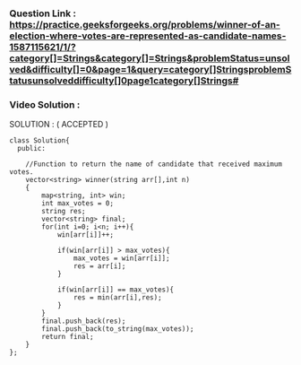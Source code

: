 ### Question Link : https://practice.geeksforgeeks.org/problems/winner-of-an-election-where-votes-are-represented-as-candidate-names-1587115621/1/?category[]=Strings&category[]=Strings&problemStatus=unsolved&difficulty[]=0&page=1&query=category[]StringsproblemStatusunsolveddifficulty[]0page1category[]Strings#


### Video Solution : 

SOLUTION : ( ACCEPTED )

```
class Solution{
  public:
  
    //Function to return the name of candidate that received maximum votes.
    vector<string> winner(string arr[],int n)
    {
        map<string, int> win;
        int max_votes = 0;
        string res;
        vector<string> final;
        for(int i=0; i<n; i++){
            win[arr[i]]++;
        
            if(win[arr[i]] > max_votes){
                max_votes = win[arr[i]];
                res = arr[i];
            }
            
            if(win[arr[i]] == max_votes){
                res = min(arr[i],res);
            }
        }
        final.push_back(res);
        final.push_back(to_string(max_votes));
        return final;
    }
};
```